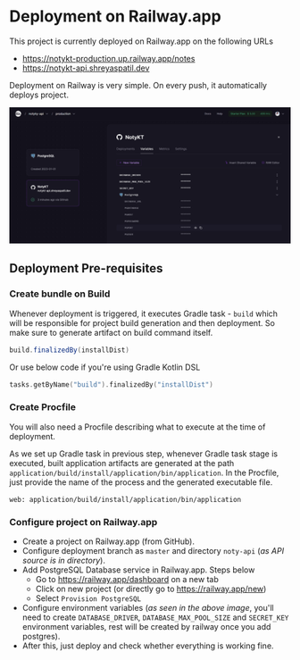 # Deployment on Railway.app

This project is currently deployed on Railway.app on the following URLs
- https://notykt-production.up.railway.app/notes
- https://notykt-api.shreyaspatil.dev

Deployment on Railway is very simple. On every push, it automatically deploys project.

![Railway.app Dashboard - NotyKT](../../media/noty-api/railway-dashboard.png)

## Deployment Pre-requisites

### Create bundle on Build

Whenever deployment is triggered, it executes Gradle task - `build` which will be responsible for project build generation and then deployment. So make sure to generate artifact on build command itself.

```gradle
build.finalizedBy(installDist)
```
Or use below code if you're using Gradle Kotlin DSL

```kotlin
tasks.getByName("build").finalizedBy("installDist")
```

### Create Procfile

You will also need a Procfile describing what to execute at the time of deployment.

As we set up Gradle task in previous step, whenever Gradle task stage is executed, built application artifacts are generated at the path `application/build/install/application/bin/application`. In the Procfile, just provide the name of the process and the generated executable file.

```Procfile
web: application/build/install/application/bin/application
```

### Configure project on Railway.app

- Create a project on Railway.app (from GitHub).
- Configure deployment branch as `master` and directory `noty-api` (_as API source is in directory_).
- Add PostgreSQL Database service in Railway.app. Steps below
    - Go to https://railway.app/dashboard on a new tab
    - Click on new project (or directly go to https://railway.app/new)
    - Select `Provision PostgreSQL`
- Configure environment variables (_as seen in the above image_, you'll need to create `DATABASE_DRIVER`, `DATABASE_MAX_POOL_SIZE` and `SECRET_KEY` environment variables, rest will be created by railway once you add postgres).
- After this, just deploy and check whether everything is working fine.